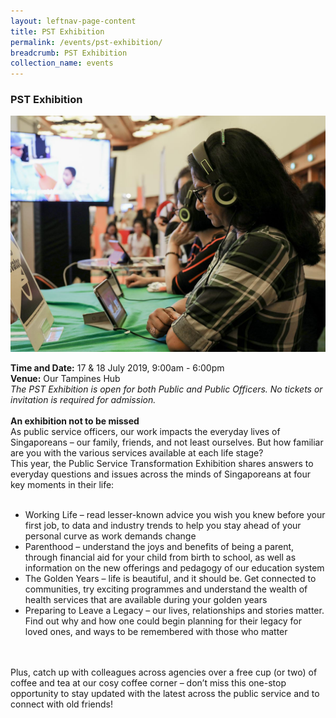 ```yaml
---
layout: leftnav-page-content
title: PST Exhibition
permalink: /events/pst-exhibition/
breadcrumb: PST Exhibition
collection_name: events
---
```


### PST Exhibition
![PST Exhibition](/images/1.jpg)

**Time and Date:** 17 & 18 July 2019, 9:00am - 6:00pm
<br>**Venue:** Our Tampines Hub
<br> *The PST Exhibition is open for both Public and Public Officers. No tickets or invitation is required for admission.*
<br>
<br>
<b>An exhibition not to be missed </b> <br>
As public service officers, our work impacts the everyday lives of Singaporeans – our family, friends, and not least ourselves. But how familiar are you with the various services available at each life stage? <br>
This year, the Public Service Transformation Exhibition shares answers to everyday questions and issues across the minds of Singaporeans at four key moments in their life: <br> 
<br>
<ul> 
<li> Working Life – read lesser-known advice you wish you knew before your first job, to data and industry trends to help you stay ahead of your personal curve as work demands change </li>
<li> Parenthood – understand the joys and benefits of being a parent, through financial aid for your child from birth to school, as well as information on the new offerings and pedagogy of our education system </li>
<li> The Golden Years – life is beautiful, and it should be. Get connected to communities, try exciting programmes and understand the wealth of health services that are available during your golden years </li>
<li> Preparing to Leave a Legacy – our lives, relationships and stories matter. Find out why and how one could begin planning for their legacy for loved ones, and ways to be remembered with those who matter </li>
</ul>
<br>
<br>
Plus, catch up with colleagues across agencies over a free cup (or two) of coffee and tea at our cosy coffee corner – don’t miss this one-stop opportunity to stay updated with the latest across the public service and to connect with old friends! <br>
<br>
<br>
<br>
<!-- <a href="#"><img src="/images/sign-up-btn.png" style="width:280px" /> </a> -->
